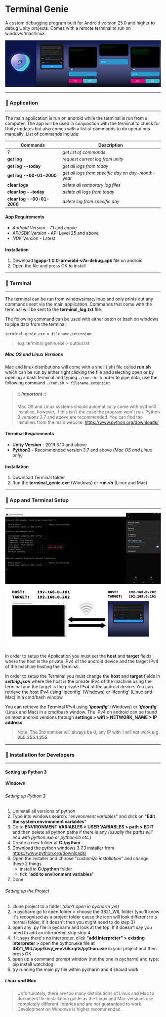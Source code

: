 # Terminal Genie
A custom debugging program built for Android version 25.0 and higher to debug Unity projects.
Comes with a remote terminal to run on windows/mac/linux.

![Main](./app/ui/screenshots/full.png)

---
### 🔵 Application

---
The main application is run on android while the terminal is run from a computer. 
The app will be used in conjunction with the terminal to check for Unity updates but also 
comes with a list of commands to do operations manually. List of commands include:

| Commands                   | Description                                              | 
|----------------------------|----------------------------------------------------------|
| __?__                      | *get list of commands*                                   |         
| __get log__                | *request current log from unity*                         |
| __get log --today__        | *get all logs from today*                                |
| __get log --00-01-2000__   | *get all logs from specific day on *day-month-year**     | 
| __clear logs__             | *delete all temporary log files*                         |
| __clear log --today__      | *delete all logs from today*                             |
| __clear log --00-01-2000__ | *delete log from specific day*                           |

#### App Requirements
* *Android Version* - 7.1 and above
* *API/SDK Version* - API Level 25 and above
* *NDK Version* - Latest

#### Installation
1. Download **tgapp-1.0.0-armeabi-v7a-debug.apk** file on android
2. Open the file and press OK to install
---
### 🔵 Terminal

---

The terminal can be run from windows/mac/linux and only prints out any commands sent via the main
application. Commands that come with the terminal will be sent to the **terminal_log.txt** 
file.

The following command can be used with either batch or bash on windows to pipe data
from the terminal:
```shell script
terminal_genie.exe > filename.extension
```
> e.g. terminal_genie.exe > output.txt

##### Mac OS and Linux Versions
Mac and linux distributions will come with a shell (.sh) file called **run.sh** which can be 
run by either right clicking the file and selecting open or by opening a bash terminal and
typing `./run.sh`. In order to pipe data, use the following command `./run.sh > filename.extension`

> ##### :: Important ::
>
> Mac OS and Linux systems should automatically come with python3 installed, however, if this
> isn't the case the program won't run. Python 3 versions 3.7 and above are recommended. 
> You can find the installers from the main website. https://www.python.org/downloads/

#### Terminal Requirements
* **Unity Version** - 2019.3.10 and above
* **Python3** - Recommended version 3.7 and above *(Mac OS and Linux only)*

#### Installation
1. Download Terminal folder
2. Run the **terminal_genie.exe** (Windows) or **run.sh** (Linux and Mac)
---
### 🔵 App and Terminal Setup

---

![IPConfig](./app/ui/screenshots/ipconfig.png)

In order to setup the Application you must set the **host** and **target** fields
where the host is the private IPv4 of the android device and the target IPv4 of the machine
hosting the Terminal. 

In order to setup the Terminal you must change the **host** and **target** fields in _____setting.json_____
where the host is the private IPv4 of the machine using the terminal and the target is the private IPv4 of
the android device. You can retrieve the host IPv4 using 'ipconfig' (Windows) or 'ifconfig' (Linux and Mac) 
in a cmd/bash window.

You can retrieve the Terminal IPv4 using '___ipconfig___' (Windows) or 
'___ifconfig___' (Linux and Mac) in a cmd/bash window.
The IPv4 on android can be found on most android versions through __settings > wifi > NETWORK_NAME > 
IP address__ 
> Note: The 3rd number will always be 0, any IP with 1 will not work e.g. **255.255.1.255** 

---
### 🔵 Installation for Developers

---
#### Setting up Python 3

##### Windows
###### Setting up Python 3
1. Uninstall all versions of python
2. Type into windows search: "*environment variables*" and click on "**Edit the system environment variables**"
3. Go to **ENVIRONMENT VARIABLES > USER VARIABLES > path > EDIT** and then delete all python paths if there is any
_(usually the paths will end with python.exe or python/lib etc.)_
4. Create a new folder at **C:/python**
5. Download the python windows 3.7.3 installer from https://www.python.org/downloads/
6. Open the installer and choose "*customize installation*" and change these 2 things
    - install in **C:/python** folder
    - tick "**add to environment variables**"
7. Done

###### Setting up the Project
1. clone project to a folder _(don't open in pycharm yet)_
2. in pycharm go to open folder > choose the 3821_WIL folder
   (you'll know it's recognised as a project folder cause the icon will look
    different to a normal folder, if it doesn't then you might need to do step 3)
3. open any .py file in pycharm and look at the top. If it doesn't say you need to add
   an interpreter, skip step 4
4. if it says there's no interpreter, click
   **"add interpreter" > existing interpreter >** open the python.exe file at
   **3821_WIL/app/kivy_venv/Scripts/python.exe** in your project and then press OK.
5. open up a command prompt window (not the one in pycharm) and type: pip install watchdog
6. try running the main.py file within pycharm and it should work

##### Linux and Mac
> Unfortunately, there are too many distributions of Linux and Mac to document the installation guide as
> the Linux and Mac versions use completely different libraries and are not guaranteed to work. 
> Development on Windows is higher recommended.
